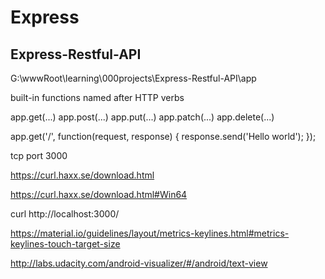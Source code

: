 # Express

## Express-Restful-API

G:\wwwRoot\learning\000projects\Express-Restful-API\app


built-in functions named after HTTP verbs


app.get(...)
app.post(...)
app.put(...)
app.patch(...)
app.delete(...)


app.get('/', function(request, response) {
response.send('Hello world');
});




tcp port 3000

https://curl.haxx.se/download.html

https://curl.haxx.se/download.html#Win64

curl http://localhost:3000/


https://material.io/guidelines/layout/metrics-keylines.html#metrics-keylines-touch-target-size

http://labs.udacity.com/android-visualizer/#/android/text-view


























